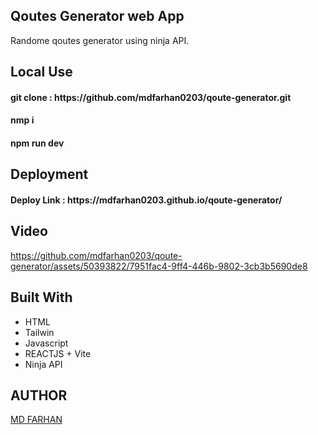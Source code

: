 <h2>Qoutes Generator web App</h2>
Randome qoutes generator  using ninja API. 

<h2>Local Use</h2> 
<h4>git clone : https://github.com/mdfarhan0203/qoute-generator.git </h4>
<h4>nmp i</h4>
<h4>npm run dev</h4>

<h2>Deployment</h2>
<h4>Deploy Link : https://mdfarhan0203.github.io/qoute-generator/ </h4>

<h2>Video</h2>

https://github.com/mdfarhan0203/qoute-generator/assets/50393822/7951fac4-9ff4-446b-9802-3cb3b5690de8

<h2>Built With</h2>
<ul>
  <li>HTML</li>
  <li>Tailwin</li>
  <li>Javascript</li>
  <li>REACTJS + Vite</li>
  <li>Ninja API</li>

</ul>

<h2>AUTHOR</h2>
<a href="https://github.com/mdfarhan0203">MD FARHAN </a>
